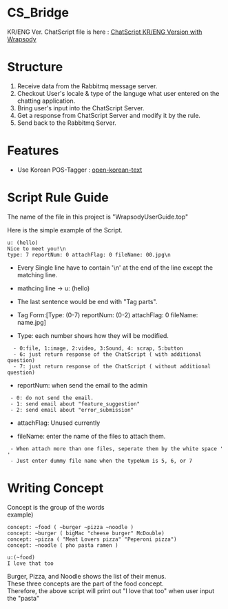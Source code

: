 # CS_Bridge

KR/ENG Ver. ChatScript file is here : [ChatScript KR/ENG Version with Wrapsody](https://taehoonHoodyKim@bitbucket.org/taehoonHoodyKim/csbridge.git)



# Structure
1. Receive data from the Rabbitmq message server.
2. Checkout User's locale & type of the languge what user entered on the chatting application.
3. Bring user's input into the ChatScript Server.
4. Get a response from ChatScript Server and modify it by the rule.
5. Send back to the Rabbitmq Server.

# Features
* Use Korean POS-Tagger : [open-korean-text](https://github.com/open-korean-text/open-korean-text)  


# Script Rule Guide
The name of the file in this project is "WrapsodyUserGuide.top" 
  
Here is the simple example of the Script.
```
u: (hello)  
Nice to meet you!\n  
type: 7 reportNum: 0 attachFlag: 0 fileName: 00.jpg\n  
```

* Every Single line have to contain '\n' at the end of the line except the matching line.
* mathcing line -> u: (hello)
* The last sentence would be end with "Tag parts".
* Tag Form:[Type: (0-7)  reportNum: (0-2) attachFlag: 0 fileName: name.jpg]

* Type: each number shows how they will be modified.
```
  - 0:file, 1:image, 2:video, 3:Sound, 4: scrap, 5:button
  - 6: just return response of the ChatScript ( with additional question)
  - 7: just return response of the ChatScript ( without additional question)
  ```
 
* reportNum: when send the email to the admin 
 ```
  - 0: do not send the email.
  - 1: send email about "feature_suggestion"
  - 2: send email about "error_submission"
  ```
  
 * attachFlag: Unused currently
 
 * fileName: enter the name of the files to attach them. 
 ```
  - When attach more than one files, seperate them by the white space ' '
  - Just enter dummy file name when the typeNum is 5, 6, or 7
 ```
 
 # Writing Concept
 Concept is the group of the words  
 example)  
 ```
 concept: ~food ( ~burger ~pizza ~noodle )
 concept: ~burger ( bigMac "cheese burger" McDouble)
 concept: ~pizza ( "Meat Lovers pizza" "Peperoni pizza")
 concept: ~noodle ( pho pasta ramen )
 ```
 ```
 u:(~food)
 I love that too
 
 ```
 
 Burger, Pizza, and Noodle shows the list of their menus.  
 These three concepts are the part of the food concept.  
 Therefore, the above script will print out "I love that too" when user input the "pasta"
 
 
